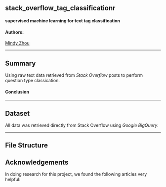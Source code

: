 ## **stack_overflow_tag_classificationr**
#### supervised machine learning for text tag classification 


#### Authors: 
[Mindy Zhou](https://github.com/mzhou356)

___

## Summary

Using raw text data retrieved from _Stack Overflow_ posts to perform question type classication. 



#### Conclusion


___

## Dataset

All data was retrieved directly from Stack Overflow using _Google BigQuery_.



___

## File Structure



## Acknowledgements 

In doing research for this project, we found the following articles very helpful:

